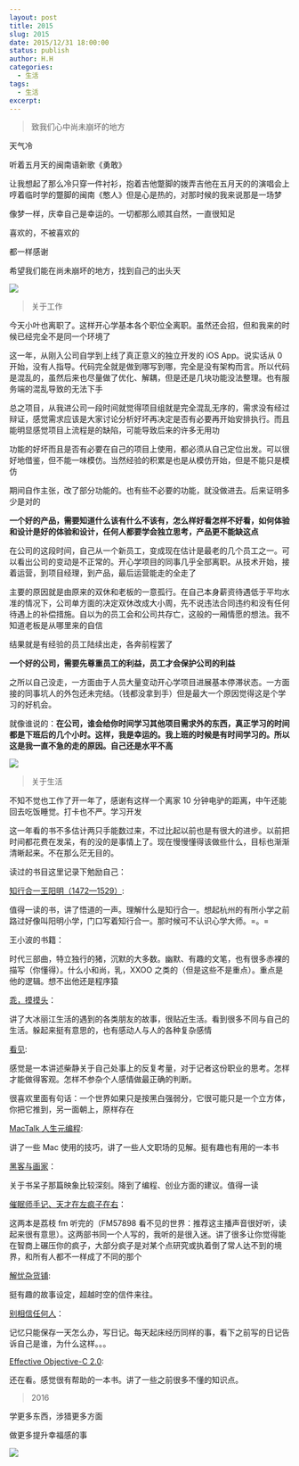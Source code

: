```yaml
---
layout: post
title: 2015
slug: 2015
date: 2015/12/31 18:00:00
status: publish
author: H.H
categories:
  - 生活
tags:
  - 生活
excerpt: 
---
```


> 致我们心中尚未崩坏的地方

天气冷

听着五月天的闽南语新歌《勇敢》

让我想起了那么冷只穿一件衬衫，抱着吉他蹩脚的拨弄吉他在五月天的的演唱会上  
哼着临时学的蹩脚的闽南《憨人》但是心是热的，对那时候的我来说那是一场梦

像梦一样，庆幸自己是幸运的。一切都那么顺其自然，一直很知足

喜欢的，不被喜欢的

都一样感谢

希望我们能在尚未崩坏的地方，找到自己的出头天

![](media/IMG_0188_meitu_1.jpg)

> 关于工作

今天小叶也离职了。这样开心学基本各个职位全离职。虽然还会招，但和我来的时候已经完全不是同一个环境了

这一年，从刚入公司自学到上线了真正意义的独立开发的 iOS App。说实话从 0 开始，没有人指导。代码完全就是做到哪写到哪，完全是没有架构而言。所以代码是混乱的，虽然后来也尽量做了优化、解耦，但是还是几块功能没法整理。也有服务端的混乱导致的无法下手

总之项目，从我进公司一段时间就觉得项目组就是完全混乱无序的，需求没有经过辩证，感觉需求应该是大家讨论分析好坏再决定是否有必要再开始安排执行。而且能明显感觉项目上流程是的缺陷，可能导致后来的许多无用功

功能的好坏而且是否有必要在自己的项目上使用，都必须从自己定位出发。可以很好地借鉴，但不能一味模仿。当然经验的积累是也是从模仿开始，但是不能只是模仿

期间自作主张，改了部分功能的。也有些不必要的功能，就没做进去。后来证明多少是对的

**一个好的产品，需要知道什么该有什么不该有，怎么样好看怎样不好看，如何体验和设计是好的体验和设计，任何人都要学会独立思考，产品更不能缺这点**

在公司的这段时间，自己从一个新员工，变成现在估计是最老的几个员工之一。可以看出公司的变动是不正常的。开心学项目的同事几乎全部离职。从技术开始，接着运营，到项目经理，到产品，最后运营能走的全走了

主要的原因就是由原来的双休和老板的一意孤行。在自己本身薪资待遇低于平均水准的情况下，公司单方面的决定双休改成大小周，先不说违法合同违约和没有任何待遇上的补偿措施。自以为的员工会和公司共存亡，这般的一厢情愿的想法。我不知道老板是从哪里来的自信

结果就是有经验的员工陆续出走，各奔前程罢了

**一个好的公司，需要先尊重员工的利益，员工才会保护公司的利益**

之所以自己没走，一方面由于人员大量变动开心学项目进展基本停滞状态。一方面接的同事坑人的外包还未完结。（钱都没拿到手）但是最大一个原因觉得这是个学习的好机会。

就像谁说的：**在公司，谁会给你时间学习其他项目需求外的东西，真正学习的时间都是下班后的几个小时。这样，我是幸运的。我上班的时候是有时间学习的。所以这是我一直不急的走的原因。自己还是水平不高**

![](media/B1D3A0C7-4E7D-4CE0-8CD0-EA2B9580123C_meitu_2.jpg)

> 关于生活

不知不觉也工作了开一年了，感谢有这样一个离家 10 分钟电驴的距离，中午还能回去吃饭睡觉。打卡也不严。学习开发

这一年看的书不多估计两只手能数过来，不过比起以前也是有很大的进步。以前把时间都花费在发呆，有的没的是事情上了。现在慢慢懂得该做些什么，目标也渐渐清晰起来。不在那么茫无目的。

读过的书目这里记录下勉励自己：

[知行合一王阳明（1472—1529）](http://book.douban.com/subject/25911978/):

值得一读的书，讲了悟道的一声。理解什么是知行合一。想起杭州的有所小学之前路过好像叫阳明小学，门口写着知行合一。那时候可不认识心学大师。=。=

王小波的书籍：

时代三部曲，特立独行的猪，沉默的大多数。幽默、有趣的文笔，也有很多赤裸的描写（你懂得）。什么小和尚，乳，XXOO 之类的（但是这些不是重点）。重点是他的逻辑。想不出他还是程序猿

[乖，摸摸头](http://book.douban.com/subject/25984204/)：

讲了大冰丽江生活的遇到的各类朋友的故事，很贴近生活。看到很多不同与自己的生活。躲起来挺有意思的，也有感动人与人的各种复杂感情

[看见](http://book.douban.com/subject/20427187/):

感觉是一本讲述柴静关于自己处事上的反复考量，对于记者这份职业的思考。怎样才能做得客观。怎样不参杂个人感情做最正确的判断。

很喜欢里面有句话：一个世界如果只是按黑白强弱分，它很可能只是一个立方体，你把它推到，另一面朝上，原样存在

[MacTalk 人生元编程](http://book.douban.com/subject/25826578/):

讲了一些 Mac 使用的技巧，讲了一些人文职场的见解。挺有趣也有用的一本书

[黑客与画家](http://book.douban.com/subject/25724948/)：

关于书呆子那篇映象比较深刻。降到了编程、创业方面的建议。值得一读

[催眠师手记、天才在左疯子在右](http://book.douban.com/subject/4242172/)：

这两本是荔枝 fm 听完的（FM57898 看不见的世界：推荐这主播声音很好听，读起来很有意思）。这两部书同一个人写的，我听的是很入迷。讲了很多让你觉得能在智商上碾压你的疯子，大部分疯子是对某个点研究或执着倒了常人达不到的境界，和所有人都不一样成了不同的那个

[解忧杂货铺](http://book.douban.com/subject/25862578/):

挺有趣的故事设定，超越时空的信件来往。

[别相信任何人](http://book.douban.com/subject/6832303/)：

记忆只能保存一天怎么办，写日记。每天起床经历同样的事，看下之前写的日记告诉自己是谁，为什么这样。。。

[Effective Objective-C 2.0](http://book.douban.com/subject/25829244/):

还在看。感觉很有帮助的一本书。讲了一些之前很多不懂的知识点。

> 2016

学更多东西，涉猎更多方面

做更多提升幸福感的事

![](media/IMG_0278_meitu_2.jpg)

